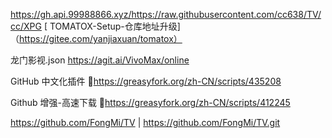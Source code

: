 https://gh.api.99988866.xyz/https://raw.githubusercontent.com/cc638/TV/cc/XPG
[ TOMATOX-Setup-仓库地址升级]（https://gitee.com/yanjiaxuan/tomatox）

龙门影视.json     https://agit.ai/VivoMax/online

GitHub 中文化插件 🔰https://greasyfork.org/zh-CN/scripts/435208

Github 增强-高速下载 🔰https://greasyfork.org/zh-CN/scripts/412245

https://github.com/FongMi/TV                |                https://github.com/FongMi/TV.git
